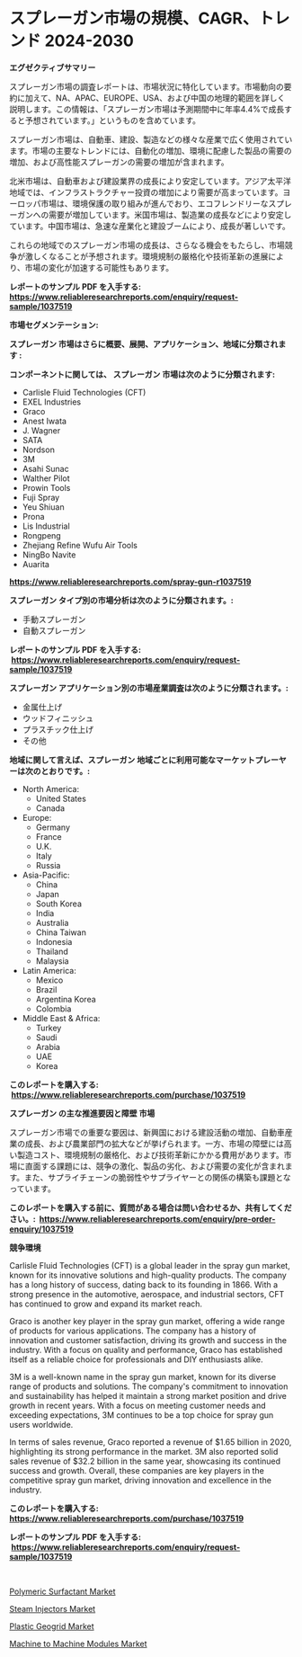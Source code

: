 <p><h1>スプレーガン市場の規模、CAGR、トレンド 2024-2030</h1></p><p><strong>エグゼクティブサマリー</strong></p>
<p><p>スプレーガン市場の調査レポートは、市場状況に特化しています。市場動向の要約に加えて、NA、APAC、EUROPE、USA、および中国の地理的範囲を詳しく説明します。この情報は、「スプレーガン市場は予測期間中に年率4.4%で成長すると予想されています。」というものを含めています。 </p><p>スプレーガン市場は、自動車、建設、製造などの様々な産業で広く使用されています。市場の主要なトレンドには、自動化の増加、環境に配慮した製品の需要の増加、および高性能スプレーガンの需要の増加が含まれます。</p><p>北米市場は、自動車および建設業界の成長により安定しています。アジア太平洋地域では、インフラストラクチャー投資の増加により需要が高まっています。ヨーロッパ市場は、環境保護の取り組みが進んでおり、エコフレンドリーなスプレーガンへの需要が増加しています。米国市場は、製造業の成長などにより安定しています。中国市場は、急速な産業化と建設ブームにより、成長が著しいです。</p><p>これらの地域でのスプレーガン市場の成長は、さらなる機会をもたらし、市場競争が激しくなることが予想されます。環境規制の厳格化や技術革新の進展により、市場の変化が加速する可能性もあります。</p></p>
<p><strong>レポートのサンプル PDF を入手する: <a href="https://www.reliableresearchreports.com/enquiry/request-sample/1037519">https://www.reliableresearchreports.com/enquiry/request-sample/1037519</a></strong></p>
<p><strong>市場セグメンテーション:</strong></p>
<p><strong> スプレーガン 市場はさらに概要、展開、アプリケーション、地域に分類されます :</strong></p>
<p><strong>コンポーネントに関しては、 スプレーガン 市場は次のように分類されます: &nbsp;</strong></p>
<p><ul><li>Carlisle Fluid Technologies (CFT)</li><li>EXEL Industries</li><li>Graco</li><li>Anest Iwata</li><li>J. Wagner</li><li>SATA</li><li>Nordson</li><li>3M</li><li>Asahi Sunac</li><li>Walther Pilot</li><li>Prowin Tools</li><li>Fuji Spray</li><li>Yeu Shiuan</li><li>Prona</li><li>Lis Industrial</li><li>Rongpeng</li><li>Zhejiang Refine Wufu Air Tools</li><li>NingBo Navite</li><li>Auarita</li></ul></p>
<p><strong><a href="https://www.reliableresearchreports.com/spray-gun-r1037519">https://www.reliableresearchreports.com/spray-gun-r1037519</a></strong></p>
<p><strong> スプレーガン タイプ別の市場分析は次のように分類されます。:</strong></p>
<p><ul><li>手動スプレーガン</li><li>自動スプレーガン</li></ul></p>
<p><strong>レポートのサンプル PDF を入手する: &nbsp;<a href="https://www.reliableresearchreports.com/enquiry/request-sample/1037519">https://www.reliableresearchreports.com/enquiry/request-sample/1037519</a></strong></p>
<p><strong> スプレーガン アプリケーション別の市場産業調査は次のように分類されます。:</strong></p>
<p><ul><li>金属仕上げ</li><li>ウッドフィニッシュ</li><li>プラスチック仕上げ</li><li>その他</li></ul></p>
<p><strong>地域に関して言えば、スプレーガン 地域ごとに利用可能なマーケットプレーヤーは次のとおりです。:</strong></p>
<p><ul>
    <li>
        North America:
        <ul>
            <li>United States</li>
            <li>Canada</li>
        </ul>
    </li>
    <li>
        Europe:
        <ul>
            <li>Germany</li>
            <li>France</li>
            <li>U.K.</li>
            <li>Italy</li>
            <li>Russia</li>
        </ul>
    </li>
    <li>
        Asia-Pacific:
        <ul>
            <li>China</li>
            <li>Japan</li>
            <li>South Korea</li>
            <li>India</li>
            <li>Australia</li>
            <li>China Taiwan</li>
            <li>Indonesia</li>
            <li>Thailand</li>
            <li>Malaysia</li>
        </ul>
    </li>
    <li>
        Latin America:
        <ul>
            <li>Mexico</li>
            <li>Brazil</li>
            <li>Argentina Korea</li>
            <li>Colombia</li>
        </ul>
    </li>
    <li>
        Middle East & Africa:
        <ul>
            <li>Turkey</li>
            <li>Saudi</li>
            <li>Arabia</li>
            <li>UAE</li>
            <li>Korea</li>
        </ul>
    </li>
    </ul></p>
<p><strong>このレポートを購入する: &nbsp;<a href="https://www.reliableresearchreports.com/purchase/1037519">https://www.reliableresearchreports.com/purchase/1037519</a></strong></p>
<p><strong>スプレーガン の主な推進要因と障壁 市場</strong></p>
<p><p>スプレーガン市場での重要な要因は、新興国における建設活動の増加、自動車産業の成長、および農業部門の拡大などが挙げられます。一方、市場の障壁には高い製造コスト、環境規制の厳格化、および技術革新にかかる費用があります。市場に直面する課題には、競争の激化、製品の劣化、および需要の変化が含まれます。また、サプライチェーンの脆弱性やサプライヤーとの関係の構築も課題となっています。</p></p>
<p><strong>このレポートを購入する前に、質問がある場合は問い合わせるか、共有してください。:&nbsp; <a href="https://www.reliableresearchreports.com/enquiry/pre-order-enquiry/1037519">https://www.reliableresearchreports.com/enquiry/pre-order-enquiry/1037519</a></strong></p>
<p><strong>競争環境</strong></p>
<p><p>Carlisle Fluid Technologies (CFT) is a global leader in the spray gun market, known for its innovative solutions and high-quality products. The company has a long history of success, dating back to its founding in 1866. With a strong presence in the automotive, aerospace, and industrial sectors, CFT has continued to grow and expand its market reach.</p><p>Graco is another key player in the spray gun market, offering a wide range of products for various applications. The company has a history of innovation and customer satisfaction, driving its growth and success in the industry. With a focus on quality and performance, Graco has established itself as a reliable choice for professionals and DIY enthusiasts alike.</p><p>3M is a well-known name in the spray gun market, known for its diverse range of products and solutions. The company's commitment to innovation and sustainability has helped it maintain a strong market position and drive growth in recent years. With a focus on meeting customer needs and exceeding expectations, 3M continues to be a top choice for spray gun users worldwide.</p><p>In terms of sales revenue, Graco reported a revenue of $1.65 billion in 2020, highlighting its strong performance in the market. 3M also reported solid sales revenue of $32.2 billion in the same year, showcasing its continued success and growth. Overall, these companies are key players in the competitive spray gun market, driving innovation and excellence in the industry.</p></p>
<p><strong>このレポートを購入する: &nbsp; <a href="https://www.reliableresearchreports.com/purchase/1037519">https://www.reliableresearchreports.com/purchase/1037519</a></strong></p>
<p><strong>レポートのサンプル PDF を入手する: &nbsp;<a href="https://www.reliableresearchreports.com/enquiry/request-sample/1037519">https://www.reliableresearchreports.com/enquiry/request-sample/1037519</a></strong><strong></strong></p>
<p>&nbsp;</p>
<p><p><a href="https://www.linkedin.com/pulse/polymeric-surfactant-market-size-growing-forecasted-period-qvfpe?trackingId=ji8%2BEwhGa7TVfrMNaCzOSw%3D%3D">Polymeric Surfactant Market</a></p><p><a href="https://view.publitas.com/reportprime-1/steam-injectors-market-insight-market-trends-growth-forecasted-from-2024-to-2031/">Steam Injectors Market</a></p><p><a href="https://www.linkedin.com/pulse/plastic-geogrid-market-offers-provide-insightful-data-time-da1ie?trackingId=n9n7aQ4R07APKDUDx25upw%3D%3D">Plastic Geogrid Market</a></p><p><a href="https://woozy-pyroraptor-a1f.notion.site/Machine-to-Machine-Modules-Market-Size-Reveals-the-Best-Marketing-Channels-In-Global-Industry-60f2eba2ca43499b8e761170637f8f70">Machine to Machine Modules Market</a></p></p>